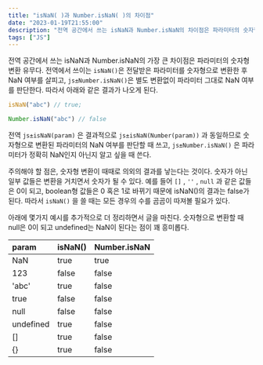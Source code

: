 ```yaml
---
title: "isNaN( )과 Number.isNaN( )의 차이점"
date: "2023-01-19T21:55:00"
description: "전역 공간에서 쓰는 isNaN과 Number.isNaN의 차이점은 파라미터의 숫자형 변환 유무다. isNaN은 전달받은 파라미터를 숫자형으로 변환 후 NaN 여부를 판별하지만 Number.isNaN은 별도의 변환없이 받은 파라미터 그대로 NaN여부를 판단한다. 숫자형 변환시 예기치 않은 결과가 나올 수 있으므로 isNaN을 쓸 때는 항상 주의해서 써야한다."
tags: ["JS"]
---
```


전역 공간에서 쓰는 isNaN과 Number.isNaN의 가장 큰 차이점은 파라미터의 숫자형 변환 유무다. 전역에서 쓰이는 `isNaN()`은 전달받은 파라미터를 숫자형으로 변환한 후 NaN 여부를 살피고, `js±Number.isNaN()`은 별도 변환없이 파라미터 그대로 NaN 여부를 판단한다.
따라서 아래와 같은 결과가 나오게 된다.

```js
isNaN("abc") // true;

Number.isNaN("abc") // false
```

전역 `js±isNaN(param)` 은 결과적으로 `js±isNaN(Number(param))` 과 동일하므로 숫자형으로 변환된 파라미터의 NaN 여부를 판단할 때 쓰고, `js±Number.isNaN()` 은 파라미터가 정확히 NaN인지 아닌지 알고 싶을 때 쓴다.

주의해야 할 점은, 숫자형 변환이 때때로 의외의 결과를 낳는다는 것이다. 숫자가 아닌 일부 값들은 변환을 거치면서 숫자가 될 수 있다. 예를 들어 `[]` , `''` , `null` 과 같은 값들은 0이 되고, boolean형 값들은 0 혹은 1로 바뀌기 때문에 isNaN()의 결과는 false가 된다. 따라서 `isNaN()` 을 쓸 때는 모든 경우의 수를 곰곰이 따져볼 필요가 있다.

아래에 몇가지 예시를 추가적으로 더 정리하면서 글을 마친다. 숫자형으로 변환할 때 null은 0이 되고 undefined는 NaN이 된다는 점이 꽤 흥미롭다.

| param     | isNaN() | Number.isNaN |
| :-------- | :------ | :----------- |
| NaN       | true    | true         |
| 123       | false   | false        |
| 'abc'     | true    | false        |
| true      | false   | false        |
| null      | false   | false        |
| undefined | true    | false        |
| []        | true    | false        |
| {}        | true    | false        |

